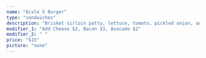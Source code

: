 ```yaml
---
name: "Aisle 5 Burger"
type: "sandwiches"
description: "Brisket sirloin patty, lettuce, tomato, pickled onion, and bacon jam"
modifier_1: "Add Cheese $2, Bacon $3, Avocado $2"
modifier_2: " "
price: "$15"
picture: "none"
---
```

